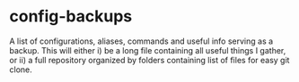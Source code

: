 # config-backups
A list of configurations, aliases, commands and useful info serving as a backup.
This will either i) be a long file containing all useful things I gather, or ii) a full repository organized by folders containing list of files for easy git clone.
